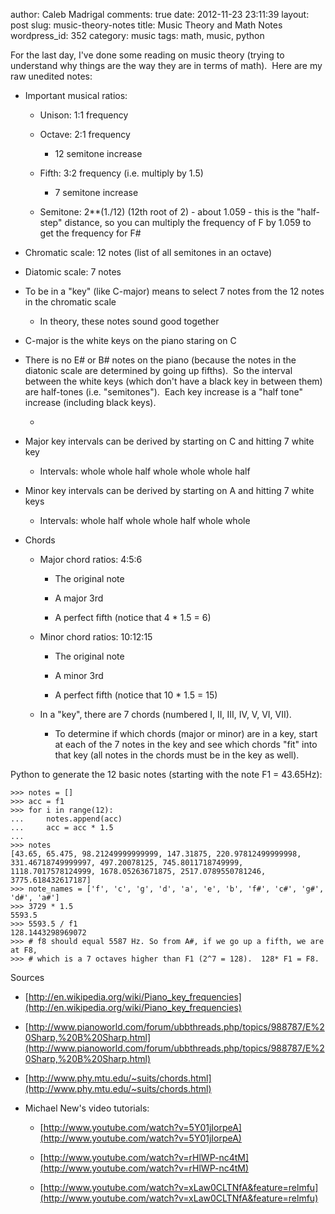 author: Caleb Madrigal
comments: true
date: 2012-11-23 23:11:39
layout: post
slug: music-theory-notes
title: Music Theory and Math Notes
wordpress_id: 352
category: music
tags: math, music, python

For the last day, I've done some reading on music theory (trying to understand why things are the way they are in terms of math).  Here are my raw unedited notes:



	
  * Important musical ratios:


	
    * Unison: 1:1 frequency

	
    * Octave: 2:1 frequency


	
      * 12 semitone increase


	
    * Fifth: 3:2 frequency (i.e. multiply by 1.5)


	
      * 7 semitone increase




	
    * Semitone: 2**(1./12) (12th root of 2) - about 1.059 - this is the "half-step" distance, so you can multiply the frequency of F by 1.059 to get the frequency for F#




	
  * Chromatic scale: 12 notes (list of all semitones in an octave)

	
  * Diatomic scale: 7 notes

	
  * To be in a "key" (like C-major) means to select 7 notes from the 12 notes in the chromatic scale


	
    * In theory, these notes sound good together


	
  * C-major is the white keys on the piano staring on C

	
  * There is no E# or B# notes on the piano (because the notes in the diatonic scale are determined by going up fifths).  So the interval between the white keys (which don't have a black key in between them) are half-tones (i.e. "semitones").  Each key increase is a "half tone" increase (including black keys).


	
    * <See python program below to generate chromatic scale>


	
  * Major key intervals can be derived by starting on C and hitting 7 white key


	
    * Intervals: whole whole half whole whole whole half


	
  * Minor key intervals can be derived by starting on A and hitting 7 white keys


	
    * Intervals: whole half whole whole half whole whole


	
  * Chords


	
    * Major chord ratios: 4:5:6


	
      * The original note

	
      * A major 3rd

	
      * A perfect fifth (notice that 4 * 1.5 = 6)


	
    * Minor chord ratios: 10:12:15


	
      * The original note

	
      * A minor 3rd

	
      * A perfect fifth (notice that 10 * 1.5 = 15)


	
    * In a "key", there are 7 chords (numbered I, II, III, IV, V, VI, VII).


	
      * To determine if which chords (major or minor) are in a key, start at each of the 7 notes in the key and see which chords "fit" into that key (all notes in the chords must be in the key as well).




Python to generate the 12 basic notes (starting with the note F1 = 43.65Hz):


    
    
    >>> notes = []
    >>> acc = f1
    >>> for i in range(12):
    ...     notes.append(acc)
    ...     acc = acc * 1.5
    ...
    >>> notes
    [43.65, 65.475, 98.21249999999999, 147.31875, 220.97812499999998, 331.46718749999997, 497.20078125, 745.8011718749999, 1118.7017578124999, 1678.05263671875, 2517.0789550781246, 3775.618432617187]
    >>> note_names = ['f', 'c', 'g', 'd', 'a', 'e', 'b', 'f#', 'c#', 'g#', 'd#', 'a#']
    >>> 3729 * 1.5
    5593.5
    >>> 5593.5 / f1
    128.1443298969072
    >>> # f8 should equal 5587 Hz. So from A#, if we go up a fifth, we are at F8,
    >>> # which is a 7 octaves higher than F1 (2^7 = 128).  128* F1 = F8.
    
    



Sources



	
  * [http://en.wikipedia.org/wiki/Piano_key_frequencies](http://en.wikipedia.org/wiki/Piano_key_frequencies)

	
  * [http://www.pianoworld.com/forum/ubbthreads.php/topics/988787/E%20Sharp,%20B%20Sharp.html](http://www.pianoworld.com/forum/ubbthreads.php/topics/988787/E%20Sharp,%20B%20Sharp.html)

	
  * [http://www.phy.mtu.edu/~suits/chords.html](http://www.phy.mtu.edu/~suits/chords.html)

	
  * Michael New's video tutorials:


	
    * [http://www.youtube.com/watch?v=5Y01jIorpeA](http://www.youtube.com/watch?v=5Y01jIorpeA)

	
    * [http://www.youtube.com/watch?v=rHlWP-nc4tM](http://www.youtube.com/watch?v=rHlWP-nc4tM)

	
    * [http://www.youtube.com/watch?v=xLaw0CLTNfA&feature=relmfu](http://www.youtube.com/watch?v=xLaw0CLTNfA&feature=relmfu)






